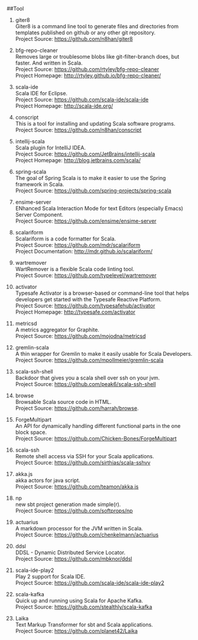 ##Tool

1. giter8       
Giter8 is a command line tool to generate files and directories from templates published on github or any other git repository.       
Project Source: https://github.com/n8han/giter8      

1. bfg-repo-cleaner          
Removes large or troublesome blobs like git-filter-branch does, but faster. And written in Scala.    
Project Source: https://github.com/rtyley/bfg-repo-cleaner       
Project Homepage: http://rtyley.github.io/bfg-repo-cleaner/  

1. scala-ide    
Scala IDE for Eclipse.    
Project Source: https://github.com/scala-ide/scala-ide    
Project Homepage: http://scala-ide.org/  

1. conscript    
This is a tool for installing and updating Scala software programs.     
Project Source: https://github.com/n8han/conscript     

1. intellij-scala    
Scala plugin for IntelliJ IDEA.    
Project Source: https://github.com/JetBrains/intellij-scala     
Project Homepage: http://blog.jetbrains.com/scala/    

1. spring-scala    
The goal of Spring Scala is to make it easier to use the Spring framework in Scala.     
Project Source: https://github.com/spring-projects/spring-scala    
   
1. ensime-server    
ENhanced Scala Interaction Mode for text Editors (especially Emacs) Server Component.     
Project Source: https://github.com/ensime/ensime-server   

1. scalariform     
Scalariform is a code formatter for Scala.    
Project Source: https://github.com/mdr/scalariform     
Project Documentation: http://mdr.github.io/scalariform/     

1. wartremover    
WartRemover is a flexible Scala code linting tool.    
Project Source: https://github.com/typelevel/wartremover

1. activator   
Typesafe Activator is a browser-based or command-line tool that helps developers get started with the Typesafe Reactive Platform.    
Project Source: https://github.com/typesafehub/activator    
Project Homepage: http://typesafe.com/activator  

1. metricsd    
A metrics aggregator for Graphite.    
Project Source: https://github.com/mojodna/metricsd

1. gremlin-scala   
A thin wrapper for Gremlin to make it easily usable for Scala Developers.    
Project Source: https://github.com/mpollmeier/gremlin-scala    

1. scala-ssh-shell   
Backdoor that gives you a scala shell over ssh on your jvm.    
Project Source: https://github.com/peak6/scala-ssh-shell  
  
1. browse     
Browsable Scala source code in HTML.      
Project Source: https://github.com/harrah/browse.   

1. ForgeMultipart    
An API for dynamically handling different functional parts in the one block space.    
Project Source: https://github.com/Chicken-Bones/ForgeMultipart    
 
1. scala-ssh     
Remote shell access via SSH for your Scala applications.     
Project Source: https://github.com/sirthias/scala-sshvv

1. akka.js    
akka actors for java script.    
Project Source: https://github.com/teamon/akka.js   

1. np    
new sbt project generation made simple(r).     
Project Source: https://github.com/softprops/np  

1. actuarius    
A markdown processor for the JVM written in Scala.     
Project Source: https://github.com/chenkelmann/actuarius   

1. ddsl    
DDSL - Dynamic Distributed Service Locator.     
Project Source: https://github.com/mbknor/ddsl  

1. scala-ide-play2    
Play 2 support for Scala IDE.     
Project Source: https://github.com/scala-ide/scala-ide-play2  

1. scala-kafka    
Quick up and running using Scala for Apache Kafka.     
Project Source: https://github.com/stealthly/scala-kafka   

1. Laika    
Text Markup Transformer for sbt and Scala applications.    
Project Source: https://github.com/planet42/Laika   
